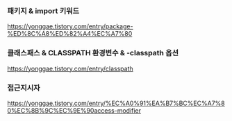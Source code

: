 ### 패키지 & import 키워드
https://yonggae.tistory.com/entry/package-%ED%8C%A8%ED%82%A4%EC%A7%80
### 클래스패스 & CLASSPATH 환경변수 & -classpath 옵션
https://yonggae.tistory.com/entry/classpath
### 접근지시자
https://yonggae.tistory.com/entry/%EC%A0%91%EA%B7%BC%EC%A7%80%EC%8B%9C%EC%9E%90access-modifier
